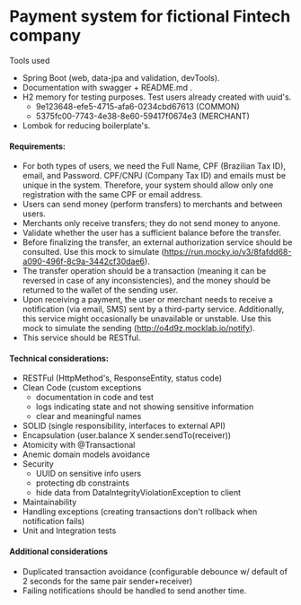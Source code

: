 # Payment system for fictional Fintech company

Tools used
- Spring Boot (web, data-jpa and validation, devTools).
- Documentation with swagger + README.md .
- H2 memory for testing purposes. Test users already created with uuid's.
  - 9e123648-efe5-4715-afa6-0234cbd67613 (COMMON)
  - 5375fc00-7743-4e38-8e60-59417f0674e3 (MERCHANT)
- Lombok for reducing boilerplate's.

#### Requirements:
- For both types of users, we need the Full Name, CPF (Brazilian Tax ID), email, and Password. CPF/CNPJ (Company Tax ID) and emails must be unique in the system. Therefore, your system should allow only one registration with the same CPF or email address.
- Users can send money (perform transfers) to merchants and between users.
- Merchants only receive transfers; they do not send money to anyone.
- Validate whether the user has a sufficient balance before the transfer.
- Before finalizing the transfer, an external authorization service should be consulted. Use this mock to simulate (https://run.mocky.io/v3/8fafdd68-a090-496f-8c9a-3442cf30dae6).
- The transfer operation should be a transaction (meaning it can be reversed in case of any inconsistencies), and the money should be returned to the wallet of the sending user.
- Upon receiving a payment, the user or merchant needs to receive a notification (via email, SMS) sent by a third-party service. Additionally, this service might occasionally be unavailable or unstable. Use this mock to simulate the sending (http://o4d9z.mocklab.io/notify).
- This service should be RESTful.
 
#### Technical considerations:
- RESTFul (HttpMethod's, ResponseEntity, status code)
- Clean Code (custom exceptions
  - documentation in code and test
  - logs indicating state and not showing sensitive information
  - clear and meaningful names
- SOLID (single responsibility, interfaces to external API)
- Encapsulation (user.balance X sender.sendTo(receiver))
- Atomicity with @Transactional
- Anemic domain models avoidance
- Security
  - UUID on sensitive info users
  - protecting db constraints 
  - hide data from DataIntegrityViolationException to client
- Maintainability
- Handling exceptions (creating transactions don't rollback when notification fails)
- Unit and Integration tests

#### Additional considerations
- Duplicated transaction avoidance (configurable debounce  w/ default of 2 seconds for the same pair sender+receiver)
- Failing notifications should be handled to send another time.

